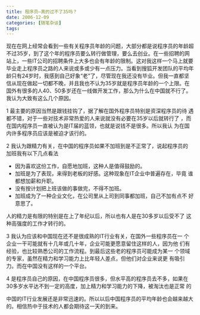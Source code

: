 ```yaml
---
title: 程序员—真的过不了35吗？
date: 2006-12-09
categories: [随笔杂谈]
tags:
---
```


现在在网上经常会看到一些有关程序员年龄的问题，大部分都是说程序员的年龄超不过35岁，到了这个年的程序员要么转行做管理，要么去创业。在一些招聘的网站上，一些IT公司的招聘条件上大多也会有年龄的限制。这对我这样一个马上就要毕业走上程序员之路的人来说或多或少有一点压力。当看到搜狐开发团队的平均年龄只有24岁时，我感到自己好象“老”了，尽管现在我还没有毕业。但我一直都坚信从现在做起一切都不晚，并且我也不认为35岁就是程序员年龄的一个上限。在国外有很多的人40、50多岁还在一线做开发工作，那么为什么在中国就不行了。我认为大致有这么几个原因。<!--more-->1 最主要的原因当然是跟钱挂钩了，据了解在国外程序员特别是资深程序员的待  遇都不错，对于一些对技术非常热爱的人来说就没有必要在35岁以后就转行了  ，而在国内程序员一直被认为是IT届的蓝领，也就是说钱不是很多。所以我认  为在国内许多程序员应该是被迫才该行的。2 我认为跟精力有关，在中国的程序员如果不加班到是不正常了，说起程序员的  加班我有以下几点看法* 因为喜欢这份工作，自愿地加班，这种人是值得鼓励的。* 加班是为了表现，来得到老板的好感。这种现象在IT企业中普遍存在，毕竟  谁都想加薪和升职。* 没有按计划把上班该做的事做完，不得不加班。* 加班成为了一种企业文化，在公司里从上司到同事都加班，自己不加有点不  好意思了。
人的精力是有限的特别是在上了年纪以后，所以也有人是在30多岁以后受不了  这种高强度的工作才转行的。3 我认为应该和中国现在还不是很成熟的IT行业有关，在国外一些程序员在一  个企业一干可能就有十几年或几十年，企业可能更愿意留住这样的人，因为他  们有经验，也比较熟悉公司的工作流程。到最后这些老的程序员可能成为某一  个领域的专家，虽然在精力和学习能力上比年轻人差点，但他们对企业来说更  有吸引力。而在中国没有这样的一个平台。4 是程序员自己的原因，在中国程序员很多，但水平高的程序员去不多，如果在  30多岁水平达不到一定的高度，加上精力和学习能力的下降，被淘汰也是正常  的中国的IT行业发展还是非常迅速的。所以以后中国程序员的平均年龄也会越来越大的。相信热中于技术的人都会期待这一天的到来。

